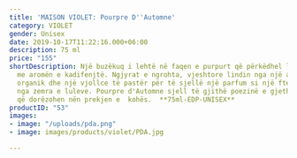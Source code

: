 ```yaml
---
title: 'MAISON VIOLET: Pourpre D''Automne'
category: VIOLET
gender: Unisex
date: 2019-10-17T11:22:16.000+06:00
description: 75 ml
price: "155"
shortDescription: Një buzëkuq i lehtë në faqen e purpurt që përkëdhel lehtë hundëm
  me aromën e kadifenjtë. Ngjyrat e ngrohta, vjeshtore lindin nga një aromë trëndafili
  organik dhe një vjollce të pastër për të sjellë një parfum si një ftesë shumëngjyrëshe
  nga zemra e luleve. Pourpre d'Automne sjell të gjithë poezinë e gjetheve shumëngjyrëshe,
  që dorëzohen nën prekjen e  kohës.  **75ml-EDP-UNISEX**
productID: "53"
images:
- image: "/uploads/pda.png"
- image: images/products/violet/PDA.jpg

---
```

